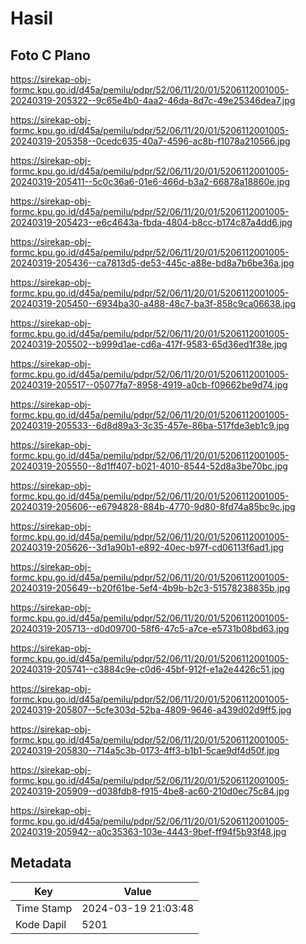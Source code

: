 # Hasil

## Foto C Plano

https://sirekap-obj-formc.kpu.go.id/d45a/pemilu/pdpr/52/06/11/20/01/5206112001005-20240319-205322--9c65e4b0-4aa2-46da-8d7c-49e25346dea7.jpg

https://sirekap-obj-formc.kpu.go.id/d45a/pemilu/pdpr/52/06/11/20/01/5206112001005-20240319-205358--0cedc635-40a7-4596-ac8b-f1078a210566.jpg

https://sirekap-obj-formc.kpu.go.id/d45a/pemilu/pdpr/52/06/11/20/01/5206112001005-20240319-205411--5c0c36a6-01e6-466d-b3a2-66878a18860e.jpg

https://sirekap-obj-formc.kpu.go.id/d45a/pemilu/pdpr/52/06/11/20/01/5206112001005-20240319-205423--e6c4643a-fbda-4804-b8cc-b174c87a4dd6.jpg

https://sirekap-obj-formc.kpu.go.id/d45a/pemilu/pdpr/52/06/11/20/01/5206112001005-20240319-205436--ca7813d5-de53-445c-a88e-bd8a7b6be36a.jpg

https://sirekap-obj-formc.kpu.go.id/d45a/pemilu/pdpr/52/06/11/20/01/5206112001005-20240319-205450--6934ba30-a488-48c7-ba3f-858c9ca06638.jpg

https://sirekap-obj-formc.kpu.go.id/d45a/pemilu/pdpr/52/06/11/20/01/5206112001005-20240319-205502--b999d1ae-cd6a-417f-9583-65d36ed1f38e.jpg

https://sirekap-obj-formc.kpu.go.id/d45a/pemilu/pdpr/52/06/11/20/01/5206112001005-20240319-205517--05077fa7-8958-4919-a0cb-f09662be9d74.jpg

https://sirekap-obj-formc.kpu.go.id/d45a/pemilu/pdpr/52/06/11/20/01/5206112001005-20240319-205533--6d8d89a3-3c35-457e-86ba-517fde3eb1c9.jpg

https://sirekap-obj-formc.kpu.go.id/d45a/pemilu/pdpr/52/06/11/20/01/5206112001005-20240319-205550--8d1ff407-b021-4010-8544-52d8a3be70bc.jpg

https://sirekap-obj-formc.kpu.go.id/d45a/pemilu/pdpr/52/06/11/20/01/5206112001005-20240319-205606--e6794828-884b-4770-9d80-8fd74a85bc9c.jpg

https://sirekap-obj-formc.kpu.go.id/d45a/pemilu/pdpr/52/06/11/20/01/5206112001005-20240319-205626--3d1a90b1-e892-40ec-b97f-cd06113f6ad1.jpg

https://sirekap-obj-formc.kpu.go.id/d45a/pemilu/pdpr/52/06/11/20/01/5206112001005-20240319-205649--b20f61be-5ef4-4b9b-b2c3-51578238835b.jpg

https://sirekap-obj-formc.kpu.go.id/d45a/pemilu/pdpr/52/06/11/20/01/5206112001005-20240319-205713--d0d09700-58f6-47c5-a7ce-e5731b08bd63.jpg

https://sirekap-obj-formc.kpu.go.id/d45a/pemilu/pdpr/52/06/11/20/01/5206112001005-20240319-205741--c3884c9e-c0d6-45bf-912f-e1a2e4426c51.jpg

https://sirekap-obj-formc.kpu.go.id/d45a/pemilu/pdpr/52/06/11/20/01/5206112001005-20240319-205807--5cfe303d-52ba-4809-9646-a439d02d9ff5.jpg

https://sirekap-obj-formc.kpu.go.id/d45a/pemilu/pdpr/52/06/11/20/01/5206112001005-20240319-205830--714a5c3b-0173-4ff3-b1b1-5cae9df4d50f.jpg

https://sirekap-obj-formc.kpu.go.id/d45a/pemilu/pdpr/52/06/11/20/01/5206112001005-20240319-205909--d038fdb8-f915-4be8-ac60-210d0ec75c84.jpg

https://sirekap-obj-formc.kpu.go.id/d45a/pemilu/pdpr/52/06/11/20/01/5206112001005-20240319-205942--a0c35363-103e-4443-9bef-ff94f5b93f48.jpg


## Metadata

| Key        | Value               |
| ---------- | ------------------- |
| Time Stamp | 2024-03-19 21:03:48 |
| Kode Dapil | 5201                |



